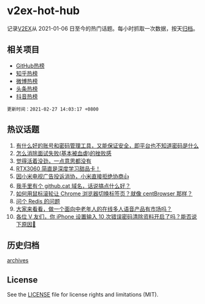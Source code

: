 # v2ex-hot-hub

 记录[V2EX](https://www.v2ex.com/)从 2021-01-06 日至今的热门话题。每小时抓取一次数据，按天[归档](archives)。
 
 ## 相关项目

- [GitHub热榜](https://github.com/snaildev/github-hot-hub)
- [知乎热榜](https://github.com/snaildev/zhihu-hot-hub)
- [微博热榜](https://github.com/snaildev/weibo-hot-hub)
- [头条热榜](https://github.com/snaildev/toutiao-hot-hub)
- [抖音热榜](https://github.com/snaildev/douyin-hot-hub)


 `更新时间：2021-02-27 14:03:17 +0800`

## 热议话题

1. [有什么好的账号和密码管理工具，又能保证安全，即平台也不知道密码是什么](https://www.v2ex.com/t/756481)
1. [怎么消除面试失败(基本被血虐)的挫败感](https://www.v2ex.com/t/756492)
1. [觉得活着没劲，一点意思都没有](https://www.v2ex.com/t/756630)
1. [RTX3060 简直是深度学习甜品卡！](https://www.v2ex.com/t/756525)
1. [因小米电视广告投诉消协，小米直接拒绝协商👍](https://www.v2ex.com/t/756703)
1. [我手里有个 github.cat 域名，话说搞点什么好？](https://www.v2ex.com/t/756542)
1. [如何用鼠标滚轮让 Chrome 浏览器切换标签页？就像 centBrowser 那样？](https://www.v2ex.com/t/756563)
1. [问个 Redis 的问题](https://www.v2ex.com/t/756528)
1. [大家来看看，做一个面向中老年人的在线多人语音产品有市场吗？](https://www.v2ex.com/t/756518)
1. [各位 V 友们，你 iPhone 设置输入 10 次错误密码清除资料开启了吗？能否说下原因🙏](https://www.v2ex.com/t/756527)

## 历史归档

[archives](archives)

## License

See the [LICENSE](LICENSE) file for license rights and limitations (MIT).
